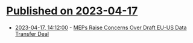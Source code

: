 # [Published on 2023-04-17](index.md)

* [2023-04-17, 14:12:00](https://soylentnews.org/article.pl?sid=23/04/16/1854209&from=rss) - [MEPs Raise Concerns Over Draft EU-US Data Transfer Deal](https://soylentnews.org/article.pl?sid=23/04/16/1854209&from=rss)
